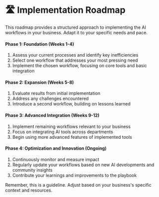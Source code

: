 # 🛣️ Implementation Roadmap

This roadmap provides a structured approach to implementing the AI workflows in your business. Adapt it to your specific needs and pace.

#### Phase 1: Foundation (Weeks 1-4)

1. Assess your current processes and identify key inefficiencies
2. Select one workflow that addresses your most pressing need
3. Implement the chosen workflow, focusing on core tools and basic integration

#### Phase 2: Expansion (Weeks 5-8)

1. Evaluate results from initial implementation
2. Address any challenges encountered
3. Introduce a second workflow, building on lessons learned

#### Phase 3: Advanced Integration (Weeks 9-12)

1. Implement remaining workflows relevant to your business
2. Focus on integrating AI tools across departments
3. Begin using more advanced features of implemented tools

#### Phase 4: Optimization and Innovation (Ongoing)

1. Continuously monitor and measure impact
2. Regularly update your workflows based on new AI developments and community insights
3. Contribute your learnings and improvements to the playbook

Remember, this is a guideline. Adjust based on your business's specific context and resources.
